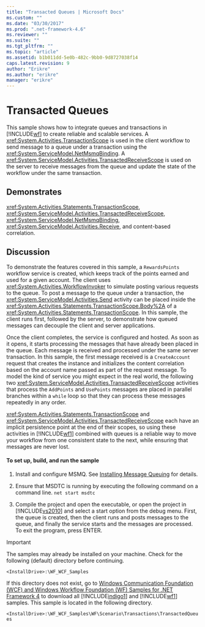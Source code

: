 ```yaml
---
title: "Transacted Queues | Microsoft Docs"
ms.custom: ""
ms.date: "03/30/2017"
ms.prod: ".net-framework-4.6"
ms.reviewer: ""
ms.suite: ""
ms.tgt_pltfrm: ""
ms.topic: "article"
ms.assetid: b1b011dd-5e0b-482c-9bb0-9d8727038f14
caps.latest.revision: 9
author: "Erikre"
ms.author: "erikre"
manager: "erikre"
---
```

# Transacted Queues
This sample shows how to integrate queues and transactions in [!INCLUDE[wf](../../../../includes/wf-md.md)] to create reliable and scalable services. A <xref:System.Activities.TransactionScope> is used in the client workflow to send message to a queue under a transaction using the <xref:System.ServiceModel.NetMsmqBinding>. A <xref:System.ServiceModel.Activities.TransactedReceiveScope> is used on the server to receive messages from the queue and update the state of the workflow under the same transaction.  
  
## Demonstrates  
 <xref:System.Activities.Statements.TransactionScope>, <xref:System.ServiceModel.Activities.TransactedReceiveScope>, <xref:System.ServiceModel.NetMsmqBinding>, <xref:System.ServiceModel.Activities.Receive>, and content-based correlation.  
  
## Discussion  
 To demonstrate the features covered in this sample, a `RewardsPoints` workflow service is created, which keeps track of the points earned and used for a given account. The client uses <xref:System.Activities.WorkflowInvoker> to simulate posting various requests to the queue. To post a message to the queue under a transaction, the <xref:System.ServiceModel.Activities.Send> activity can be placed inside the <xref:System.Activities.Statements.TransactionScope.Body%2A> of a <xref:System.Activities.Statements.TransactionScope>. In this sample, the client runs first, followed by the server, to demonstrate how queued messages can decouple the client and server applications.  
  
 Once the client completes, the service is configured and hosted. As soon as it opens, it starts processing the messages that have already been placed in the queue. Each message is received and processed under the same server transaction. In this sample, the first message received is a `CreateAccount` request that creates the instance and initializes the content correlation based on the account name passed as part of the request message. To model the kind of service you might expect in the real world, the following two <xref:System.ServiceModel.Activities.TransactedReceiveScope> activities that process the `AddPoints` and `UsePoints` messages are placed in parallel branches within a `while` loop so that they can process these messages repeatedly in any order.  
  
 <xref:System.Activities.Statements.TransactionScope> and <xref:System.ServiceModel.Activities.TransactedReceiveScope> each have an implicit persistence point at the end of their scopes, so using these activities in [!INCLUDE[wf1](../../../../includes/wf1-md.md)] combined with queues is a reliable way to move your workflow from one consistent state to the next, while ensuring that messages are never lost.  
  
#### To set up, build, and run the sample  
  
1.  Install and configure MSMQ. See [Installing Message Queuing](http://go.microsoft.com/fwlink/?LinkId=178526) for details.  
  
2.  Ensure that MSDTC is running by executing the following command on a command line. `net start msdtc`  
  
3.  Compile the project and open the executable, or open the project in [!INCLUDE[vs2010](../../../../includes/vs2010-md.md)] and select a start option from the debug menu. First, the queue is created, then the client runs and posts messages to the queue, and finally the service starts and the messages are processed. To exit the program, press ENTER.  
  
> [!IMPORTANT]
>  The samples may already be installed on your machine. Check for the following (default) directory before continuing.  
>   
>  `<InstallDrive>:\WF_WCF_Samples`  
>   
>  If this directory does not exist, go to [Windows Communication Foundation (WCF) and Windows Workflow Foundation (WF) Samples for .NET Framework 4](http://go.microsoft.com/fwlink/?LinkId=150780) to download all [!INCLUDE[indigo1](../../../../includes/indigo1-md.md)] and [!INCLUDE[wf1](../../../../includes/wf1-md.md)] samples. This sample is located in the following directory.  
>   
>  `<InstallDrive>:\WF_WCF_Samples\WF\Scenario\Transactions\TransactedQueues`